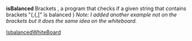 
**isBalanced** Brackets , a program that checks if a given string that contains brackets "(,{,["   is balanced )
*Note: I added another example not on the brackets but it does the same idea on the whiteboard.*

[IsbalancedWhiteBoard](https://miro.com/app/board/o9J_l5OVgoU=/)



